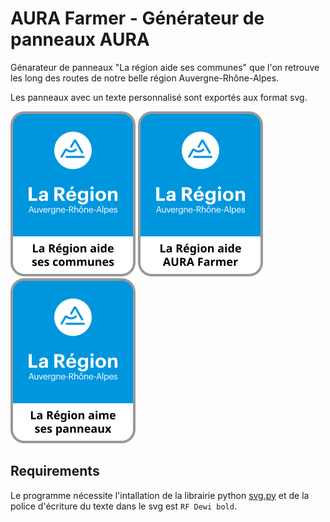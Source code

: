 # AURA Farmer - Générateur de panneaux AURA

Génarateur de panneaux "La région aide ses communes" que l'on retrouve les long des routes de notre belle région Auvergne-Rhône-Alpes.

Les panneaux avec un texte personnalisé sont exportés aux format svg.

<div class="row">
    <img src=panneau_1.svg>
    <img src=panneau_2.svg>
    <img src=panneau_3.svg>
</div>

## Requirements

Le programme nécessite l'intallation de la librairie python [svg.py](https://github.com/orsinium-labs/svg.py) et de la police d'écriture du texte dans le svg est `RF Dewi bold`.
